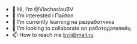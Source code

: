 - 👋 Hi, I’m @ViachaslauBV
- 👀 I’m interested i  Пайтоn
- 🌱 I’m currently learning  на  разработчика
- 💞️ I’m looking to collaborate on  работодателейц
- 📫 How to reach me  bvii@mail.ru

<!---
ViachaslauBV/ViachaslauBV is a ✨ special ✨ repository because its `README.md` (this file) appears on your GitHub profile.
You can click the Preview link to take a look at your changes.
--->
